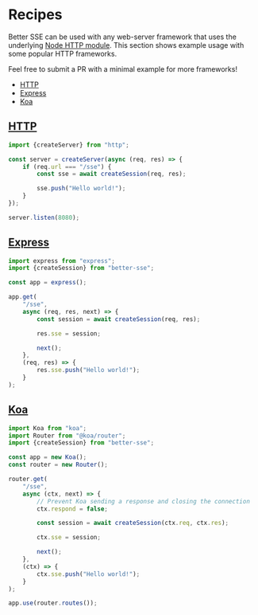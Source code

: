 # Recipes

Better SSE can be used with any web-server framework that uses the underlying [Node HTTP module](https://nodejs.org/api/http.html). This section shows example usage with some popular HTTP frameworks.

Feel free to submit a PR with a minimal example for more frameworks!

* [HTTP](#http)
* [Express](#express)
* [Koa](#koa)

## [HTTP](https://nodejs.org/api/http.html)

```javascript
import {createServer} from "http";

const server = createServer(async (req, res) => {
	if (req.url === "/sse") {
		const sse = await createSession(req, res);

		sse.push("Hello world!");
	}
});

server.listen(8080);
```

## [Express](https://expressjs.com/)

```javascript
import express from "express";
import {createSession} from "better-sse";

const app = express();

app.get(
	"/sse",
	async (req, res, next) => {
		const session = await createSession(req, res);

		res.sse = session;

		next();
	},
	(req, res) => {
		res.sse.push("Hello world!");
	}
);
```

## [Koa](https://koajs.com/)

```javascript
import Koa from "koa";
import Router from "@koa/router";
import {createSession} from "better-sse";

const app = new Koa();
const router = new Router();

router.get(
	"/sse",
	async (ctx, next) => {
		// Prevent Koa sending a response and closing the connection
		ctx.respond = false;

		const session = await createSession(ctx.req, ctx.res);

		ctx.sse = session;

		next();
	},
	(ctx) => {
		ctx.sse.push("Hello world!");
	}
);

app.use(router.routes());
```
